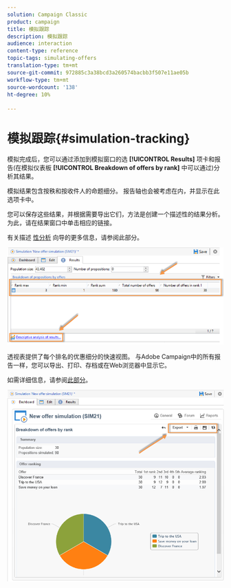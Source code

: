 ```yaml
---
solution: Campaign Classic
product: campaign
title: 模拟跟踪
description: 模拟跟踪
audience: interaction
content-type: reference
topic-tags: simulating-offers
translation-type: tm+mt
source-git-commit: 972885c3a38bcd3a260574bacbb3f507e11ae05b
workflow-type: tm+mt
source-wordcount: '138'
ht-degree: 10%

---
```



# 模拟跟踪{#simulation-tracking}

模拟完成后，您可以通过添加到模拟窗口的选 **[!UICONTROL Results]** 项卡和报告(在模拟仪表板 **[!UICONTROL Breakdown of offers by rank]** 中可以通过)分析其结果。

模拟结果包含按秩和按收件人的命题细分。 报告轴也会被考虑在内，并显示在此选项卡中。

您可以保存这些结果，并根据需要导出它们，方法是创建一个描述性的结果分析。 为此，请在结果窗口中单击相应的链接。

有关描述 [性分析](../../reporting/using/about-descriptive-analysis.md) 向导的更多信息，请参阅此部分。

![](assets/offer_simulation_012.png)

透视表提供了每个排名的优惠细分的快速视图。 与Adobe Campaign中的所有报告一样，您可以导出、打印、存档或在Web浏览器中显示它。

如需详细信息，请参阅[此部分](../../reporting/using/actions-on-reports.md)。

![](assets/offer_simulation_013.png)

